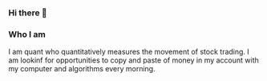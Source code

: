 ### Hi there 👋

### Who I am

I am quant who quantitatively measures the movement of stock trading.
I am lookinf for opportunities to copy and paste of money
in my account with my computer and algorithms every morning.

<!--
**cossi82/cossi82** is a ✨ _special_ ✨ repository because its `README.md` (this file) appears on your GitHub profile.

Here are some ideas to get you started:

- 🔭 I’m currently working on ...
- 🌱 I’m currently learning ...
- 👯 I’m looking to collaborate on ...
- 🤔 I’m looking for help with ...
- 💬 Ask me about ...
- 📫 How to reach me: ...
- 😄 Pronouns: ...
- ⚡ Fun fact: ...
-->
